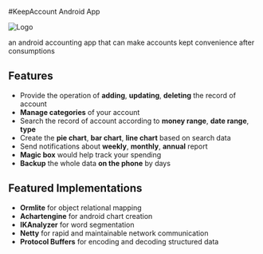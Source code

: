 #KeepAccount Android App 

![Logo](http://files.softicons.com/download/business-icons/financial-accounting-icons-by-artistsvalley/png/128x128/Hot/Abacus.png "Logo")

an android accounting app that can make accounts kept convenience after consumptions

Features
--------
- Provide the operation of **adding**, **updating**, **deleting** the record of account
- **Manage categories** of your account
- Search the record of account according to **money range**, **date range**, **type**
- Create the **pie chart**, **bar chart**, **line chart** based on search data 
- Send notifications about **weekly**, **monthly**, **annual** report
- **Magic box** would help track your spending
- **Backup** the whole data **on the phone** by days

Featured Implementations
--------
- **Ormlite** for object relational mapping
- **Achartengine** for android chart creation 
- **IKAnalyzer** for word segmentation
- **Netty** for rapid and maintainable network communication
- **Protocol Buffers** for encoding and decoding structured data
